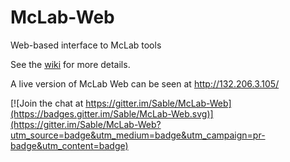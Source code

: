 # McLab-Web

Web-based interface to McLab tools

See the [wiki](https://github.com/Sable/McLab-Web/wiki) for more details.

A live version of McLab Web can be seen at http://132.206.3.105/

[![Join the chat at https://gitter.im/Sable/McLab-Web](https://badges.gitter.im/Sable/McLab-Web.svg)](https://gitter.im/Sable/McLab-Web?utm_source=badge&utm_medium=badge&utm_campaign=pr-badge&utm_content=badge)
